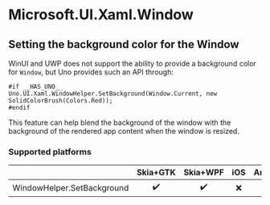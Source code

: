 ﻿# Microsoft.UI.Xaml.Window

## Setting the background color for the Window

WinUI and UWP does not support the ability to provide a background color for `Window`, but Uno provides such an API through:

```
#if __HAS_UNO__
Uno.UI.Xaml.WindowHelper.SetBackground(Window.Current, new SolidColorBrush(Colors.Red));
#endif
```

This feature can help blend the background of the window with the background of the rendered app content when the window is resized.

### Supported platforms

|                            | Skia+GTK | Skia+WPF | iOS   | Android | macOS | Catalyst | WebAssembly |
| -------------------------- | :------: | :------: | :---: | :-----: | :---: | :------: | :---------: |
| WindowHelper.SetBackground |   ✔️     |    ✔️    | ❌    |  ❌     |  ❌  |   ❌     |  ❌         |
